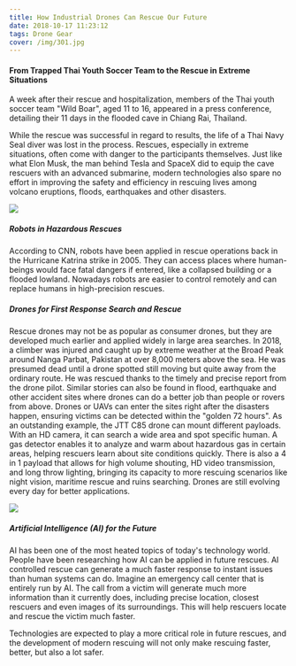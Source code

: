 ```yaml
---
title: How Industrial Drones Can Rescue Our Future
date: 2018-10-17 11:23:12
tags: Drone Gear
cover: /img/301.jpg
---
```


#### From Trapped Thai Youth Soccer Team to the Rescue in Extreme Situations


A week after their rescue and hospitalization, members of the Thai youth soccer team "Wild Boar", aged 11 to 16, appeared in a press conference, detailing their 11 days in the flooded cave in Chiang Rai, Thailand.

While the rescue was successful in regard to results, the life of a Thai Navy Seal diver was lost in the process. Rescues, especially in extreme situations, often come with danger to the participants themselves. Just like what Elon Musk, the man behind Tesla and SpaceX did to equip the cave rescuers with an advanced submarine, modern technologies also spare no effort in improving the safety and efficiency in rescuing lives among volcano eruptions, floods, earthquakes and other disasters.

![](/img/301.jpg)

##### Robots in Hazardous Rescues

According to CNN, robots have been applied in rescue operations back in the Hurricane Katrina strike in 2005. They can access places where human-beings would face fatal dangers if entered, like a collapsed building or a flooded lowland. Nowadays robots are easier to control remotely and can replace humans in high-precision rescues.

##### Drones for First Response Search and Rescue

Rescue drones may not be as popular as consumer drones, but they are developed much earlier and applied widely in large area searches. In 2018, a climber was injured and caught up by extreme weather at the Broad Peak around Nanga Parbat, Pakistan at over 8,000 meters above the sea. He was presumed dead until a drone spotted still moving but quite away from the ordinary route. He was rescued thanks to the timely and precise report from the drone pilot. Similar stories can also be found in flood, earthquake and other accident sites where drones can do a better job than people or rovers from above. Drones or UAVs can enter the sites right after the disasters happen, ensuring victims can be detected within the "golden 72 hours". As an outstanding example, the JTT C85 drone can mount different payloads. With an HD camera, it can search a wide area and spot specific human. A gas detector enables it to analyze and warm about hazardous gas in certain areas, helping rescuers learn about site conditions quickly. There is also a 4 in 1 payload that allows for high volume shouting, HD video transmission, and long throw lighting, bringing its capacity to more rescuing scenarios like night vision, maritime rescue and ruins searching. Drones are still evolving every day for better applications.

![](/img/302.jpg)

##### Artificial Intelligence (AI) for the Future

AI has been one of the most heated topics of today's technology world. People have been researching how AI can be applied in future rescues. AI controlled rescue can generate a much faster response to instant issues than human systems can do. Imagine an emergency call center that is entirely run by AI. The call from a victim will generate much more information than it currently does, including precise location, closest rescuers and even images of its surroundings. This will help rescuers locate and rescue the victim much faster.

Technologies are expected to play a more critical role in future rescues, and the development of modern rescuing will not only make rescuing faster, better, but also a lot safer.
